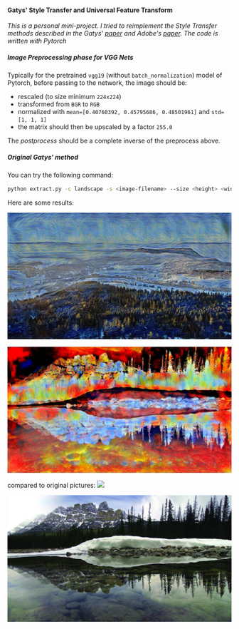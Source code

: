 #### Gatys' Style Transfer and Universal Feature Transform

_This is a personal mini-project. I tried to reimplement the Style Transfer methods described in the
Gatys' [paper](https://arxiv.org/pdf/1508.06576.pdf) and Adobe's [paper](https://arxiv.org/pdf/1705.08086.pdf).
The code is written with Pytorch_

##### Image Preprocessing phase for VGG Nets
Typically for the pretrained `vgg19` (without `batch_normalization`) model of Pytorch, before passing to
the network, the image should be:
* rescaled (to size minimum `224x224`)
* transformed from `BGR` to `RGB`
* normalized with `mean=[0.40760392, 0.45795686, 0.48501961]` and `std=[1, 1, 1]`
* the matrix should then be upscaled by a factor `255.0`

The _postprocess_ should be a complete inverse of the preprocess above.

##### Original Gatys' method
You can try the following command:
```bash
python extract.py -c landscape -s <image-filename> --size <height> <width> --lambd 0
```

Here are some results:

![](./results/cnt2vangogh_lambd0.03_epochs50.jpg)

![](./results/img.jpg)

compared to original pictures:
![](./images/cnt.jpg)

![](./images/landscape.jpg)
